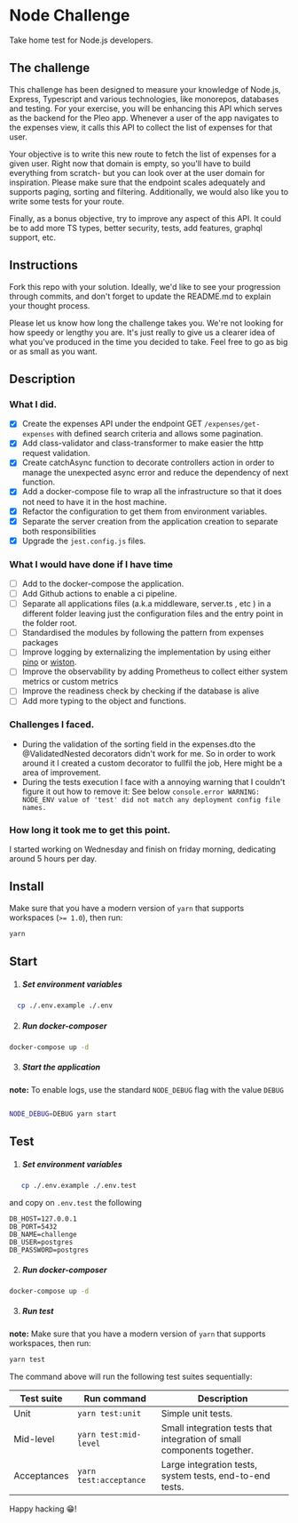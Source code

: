# Node Challenge

Take home test for Node.js developers.

## The challenge

This challenge has been designed to measure your knowledge of Node.js, Express, Typescript and various technologies, like monorepos, databases and testing. For your exercise, you will be enhancing this API which serves as the backend for the Pleo app. Whenever a user of the app navigates to the expenses view, it calls this API to collect the list of expenses for that user.

Your objective is to write this new route to fetch the list of expenses for a given user. Right now that domain is empty, so you'll have to build everything from scratch- but you can look over at the user domain for inspiration. Please make sure that the endpoint scales adequately and supports paging, sorting and filtering. Additionally, we would also like you to write some tests for your route.

Finally, as a bonus objective, try to improve any aspect of this API. It could be to add more TS types, better security, tests, add features, graphql support, etc. 

## Instructions

Fork this repo with your solution. Ideally, we'd like to see your progression through commits, and don't forget to update the README.md to explain your thought process.

Please let us know how long the challenge takes you. We're not looking for how speedy or lengthy you are. It's just really to give us a clearer idea of what you've produced in the time you decided to take. Feel free to go as big or as small as you want.

## Description



### What I did. 
 - [X] Create the expenses API under the endpoint GET `/expenses/get-expenses` with defined search criteria and allows some pagination. 
  - [X] Add class-validator and class-transformer to make easier the http request validation. 
  - [X] Create catchAsync function to decorate controllers action in order to manage the unexpected async error and reduce the dependency of next function. 
- [X] Add a docker-compose file to wrap all the infrastructure so that it does not need to have it in the host machine.
- [X] Refactor the configuration to get them from environment variables. 
- [X] Separate the server creation from the application creation to separate both responsibilities
- [X] Upgrade the `jest.config.js` files. 
 ### What I would have done if I have time
 - [ ] Add to the docker-compose the application.
 - [ ] Add Github actions to enable a ci pipeline.
 - [ ] Separate all applications files (a.k.a middleware, server.ts , etc ) in a different folder leaving just the configuration files and the entry point in the folder root.  
 - [ ] Standardised the  modules by following the pattern from expenses packages
 - [ ] Improve logging by externalizing the implementation by using either [pino](npmjs.com/package/pino) or [wiston](npmjs.com/package/winston). 
 - [ ] Improve the observability by adding Prometheus to collect either system metrics or custom metrics
 - [ ] Improve the readiness check by checking if the database is alive
 - [ ] Add more typing to the object and functions.  
 
 ### Challenges I faced.
  * During the validation of the sorting field in the expenses.dto the @ValidatedNested decorators didn't work for me. So in order to work around it I created a custom decorator to fullfil the job, Here might be a area of improvement. 
  * During the tests execution I face with a annoying warning that I couldn't figure it out how to remove it: See below
    `console.error WARNING: NODE_ENV value of 'test' did not match any deployment config file names.`


 
### How long it took me to get this point.
I started working on Wednesday and finish on friday morning, dedicating around 5 hours per day.

## Install

Make sure that you have a modern version of `yarn` that supports workspaces (`>= 1.0`), then run:

```bash
yarn
```


## Start

1.  ##### Set environment variables
```bash 
  cp ./.env.example ./.env
```

2. ##### Run docker-composer 
```bash
docker-compose up -d
```

3.  ##### Start the application
  **note:** To enable logs, use the standard `NODE_DEBUG` flag with the value `DEBUG`
```bash

NODE_DEBUG=DEBUG yarn start
```

## Test

1.  ##### Set environment variables
```bash 
   cp ./.env.example ./.env.test
```
and copy on `.env.test` the following
``` 
DB_HOST=127.0.0.1
DB_PORT=5432
DB_NAME=challenge
DB_USER=postgres
DB_PASSWORD=postgres
```

2.  ##### Run docker-composer 
```bash
docker-compose up -d
```

3. ##### Run test
 **note:** Make sure that you have a modern version of `yarn` that supports workspaces, then run:

```bash
yarn test
```

The command above will run the following test suites sequentially:

| Test suite | Run command | Description |
-------------|-------------|-------------|
| Unit | `yarn test:unit` | Simple unit tests. |
| Mid-level | `yarn test:mid-level` | Small integration tests that integration of small components together.  |
| Acceptances | `yarn test:acceptance` | Large integration tests, system tests, end-to-end tests. |


Happy hacking 😁!
